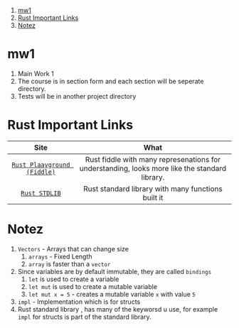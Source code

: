 
1. [mw1](#mw1)
2. [Rust Important Links](#rust-important-links)
3. [Notez](#notez)


# mw1

1. Main Work 1
2. The course is in section form and each section will be seperate directory. 
3. Tests will be in another project directory

# Rust Important Links 

Site | What 
:--: | :--:
[`Rust Plaayground (Fiddle)`](https://play.rust-lang.org/) | Rust fiddle with many represenations for understanding, looks more like the standard library.
[`Rust STDLIB`](https://doc.rust-lang.org/std/keyword.impl.html) | Rust standard library with many functions built it

# Notez 

1. `Vectors` - Arrays that can change size 
   1. `arrays` - Fixed Length
   2. `array` is faster than a `vector`
2. Since variables are by default immutable, they are called `bindings`
   1. `let` is used to create a variable   
   2. `let mut` is used to create a mutable variable
   3. `let mut x = 5` - creates a mutable variable `x` with value `5`
3. `impl` - Implementation which is for structs
4. Rust standard library , has many of the keyworsd u use, for example `impl` for structs is part of the standard library.
